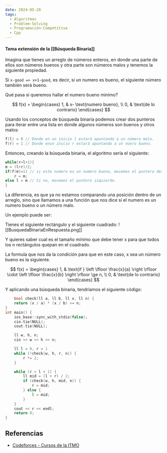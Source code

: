 ```yaml
---
date: 2024-05-20
tags:
  - Algoritmos
  - Problem-Solving
  - Programación-Competitiva
  - Cpp
---
```


#### Tema extensión de la [[Búsqueda Binaria]]

Imagina que tienes un arreglo de números enteros, en donde una parte de ellos son números buenos y otra parte son números malos y tenemos la siguiente propiedad.

Si `x-good => x+1-good`, es decir, si un numero es bueno, el siguiente número también será bueno. 

Qué pasa si queremos hallar el numero bueno mínimo?

$$
f(x) = \begin{cases} 1, & x- \text{numero bueno}, \\ 0, & \text{de lo contrario} \end{cases}
$$

Usando los conceptos de búsqueda binaria podemos crear dos punteros para iterar entre una lista en donde algunos números son buenos y otros malos:

```cpp
f(l) = 0 // Donde en un inicio l estará apuntando a un número malo.
f(r) = 1 // Donde enun inicio r estará apuntando a un núero bueno.
```

Entonces, creando la búsqueda binaria, el algoritmo sería el siguiente:

```cpp
while(r>l+1){
m = (l+r)/2;
if(f(m)=1) // si este numero es un numero bueno, movemos el puntero derecho
	r = m;
else l = m // Si no, movemos el puntero izquierdo.
}
```

La diferencia, es que ya no estamos comparando una posición dentro de un arreglo, sino que llamamos a una función que nos dice si el numero es un numero bueno o un número malo.

Un ejemplo puede ser:

Tienes el siguiente rectángulo y el siguiente cuadrado:
![[BusquedaBinariaEnRespuesta.png]]

Y quieres saber cual es el tamaño mínimo que debe tener x para que todos los n rectángulos quepan en el cuadrado.

La formula que nos da la condición para que en este caso, x sea un número bueno es la siguiente.

$$
f(x) = \begin{cases} 1, & \text{if } \left \lfloor \frac{x}{a} \right \rfloor \cdot \left \lfloor \frac{x}{b} \right \rfloor \ge n, \\ 0, & \text{de lo contrario} \end{cases}
$$

Y aplicando una búsqueda binaria, tendríamos el siguiente código:

```cpp
    bool check(ll a, ll b, ll x, ll n) {
    return (x / a) * (x / b) >= n;
}
int main() {
    ios_base::sync_with_stdio(false);
    cin.tie(NULL);
    cout.tie(NULL);

    ll w, h, n;
    cin >> w >> h >> n;

    ll l = 0, r = 1
    while (!check(w, h, r, n)) {
        r *= 2;
    }

    while (r > l + 1) {
        ll mid = (l + r) / 2;
        if (check(w, h, mid, n)) {
            r = mid;
        } else {
            l = mid;
        }
    }
    cout << r << endl;
    return 0;
}
```

## Referencias
- [Codeforces - Cursos de la ITMO](https://codeforces.com/edu/course/2/lesson/6/1/practice)
